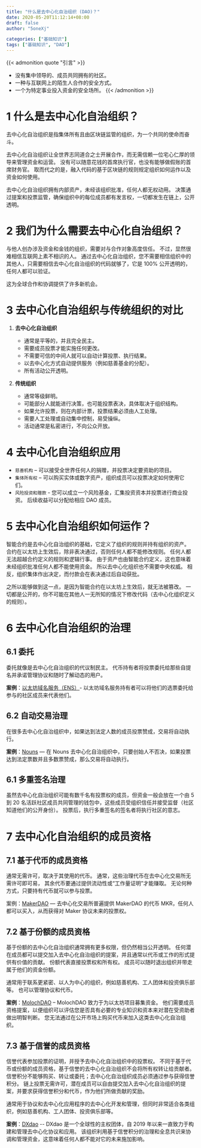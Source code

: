 ```yaml
---
title: "什么是去中心化自治组织 (DAO)？"
date: 2020-05-20T11:12:14+08:00
draft: false
author: "5oneXj"

categories: ["基础知识"]
tags: ["基础知识", "DAO"]
---
```


{{< admonition quote "引言" >}}
- 没有集中领导的、成员共同拥有的社区。
- 一种与互联网上的陌生人合作的安全方式。
- 一个为特定事业投入资金的安全场所。
{{< /admonition >}}


# 1 什么是去中心化自治组织？
去中心化自治组织是指集体所有且由区块链监管的组织，为一个共同的使命而奋斗。

去中心化自治组织让全世界志同道合之士开展合作，而无需信赖一位宅心仁厚的领导来管理资金和运营。 没有可以随意花钱的首席执行官，也没有能够做假账的首席财务官。 取而代之的是，融入代码的基于区块链的规则规定组织如何运作以及资金如何使用。

去中心化自治组织拥有内部资产，未经该组织批准，任何人都无权动用。 决策通过提案和投票监管，确保组织中的每位成员都有发言权，一切都发生在链上，公开透明。

# 2 我们为什么需要去中心化自治组织？
与他人创办涉及资金和金钱的组织，需要对与合作对象高度信任。 不过，显然很难相信互联网上素不相识的人。 通过去中心化自治组织，您不需要相信组织中的其他人，只需要相信去中心化自治组织的代码就够了，它是 100% 公开透明的，任何人都可以验证。

这为全球合作和协调提供了许多新机会。

# 3 去中心化自治组织与传统组织的对比
1. **去中心化自治组织**
    - 通常是平等的，并且完全民主。
    - 需要成员投票才能实施任何更改。
    - 不需要可信的中间人就可以自动计算投票、执行结果。
    - 以去中心化方式自动提供服务（例如慈善基金的分配）。
    - 所有活动公开透明。

2. **传统组织**
    - 通常等级鲜明。
    - 可能部分人就能进行决策，也可能投票表决，具体取决于组织结构。
    - 如果允许投票，则在内部计票，投票结果必须由人工处理。
    - 需要人工处理或自动集中控制，易受操纵。
    - 活动通常是私密进行，不向公众开放。

# 4 去中心化自治组织应用
- `慈善机构` – 可以接受全世界任何人的捐赠，并投票决定要资助的项目。
- `集体所有权` – 可以购买实体或数字资产，组织成员可以投票决定如何使用它们。
- `风险投资和赠款` - 您可以成立一个风险基金，汇集投资资本并投票进行商业投资。 后续收益可以分配给相应 DAO 成员。

# 5 去中心化自治组织如何运作？
智能合约是去中心化自治组织的基础，它定义了组织的规则并持有组织的资产。 合约在以太坊上生效后，除非表决通过，否则任何人都不能修改规则。 任何人都无法超越合约定义的规则和逻辑行事。 由于资产也由智能合约定义，这也意味着未经组织批准任何人都不能使用资金。 所以去中心化组织也不需要中央权威。 相反，组织集体作出决定，而付款会在表决通过后自动获批。

之所以能够做到这一点，是因为智能合约在以太坊上生效后，就无法被篡改。 一切都是公开的，你不可能在其他人一无所知的情况下修改代码（去中心化组织定义的规则）。

# 6 去中心化自治组织的治理
## 6.1 委托
委托就像是去中心化自治组织的代议制民主。 代币持有者将投票委托给那些自提名并承诺管理协议和随时了解动态的用户。

**案例**：[以太坊域名服务（ENS）][ens]- 以太坊域名服务持有者可以将他们的选票委托给参与的社区成员来代表他们。

## 6.2 自动交易治理
在很多去中心化自治组织中，如果达到法定人数的成员投票赞成，交易将自动执行。

**案例**：[Nouns][Nouns] — 在 Nouns 去中心化自治组织中，只要创始人不否决，如果投票达到法定票数并且多数票赞成，那么交易将自动执行。

## 6.1 多重签名治理
虽然去中心化自治组织可能有数千名有投票权的成员，但资金一般会放在一个由 5 到 20 名活跃社区成员共同管理的钱包中，这些成员受组织信任并接受监督（社区知道他们的公开身份）。 投票后，执行多重签名的签名者将执行社区的意志。


# 7 去中心化自治组织的成员资格
## 7.1 基于代币的成员资格
通常无需许可，取决于其使用的代币。 通常，这些治理代币在去中心化交易所无需许可即可易， 其余代币要通过提供流动性或“工作量证明”才能赚取。 无论何种方式，只要持有代币就可以参与投票。

案例：[MakerDAO][MakerDAO] — 去中心化交易所普遍提供 MakerDAO 的代币 MKR，任何人都可以买入，从而获得对 Maker 协议未来的投票权。

## 7.2 基于份额的成员资格
基于份额的去中心化自治组织通常拥有更多权限，但仍然相当公开透明。 任何潜在成员都可以提交加入去中心化自治组织的提案，并且通常以代币或工作的形式提供有价值的贡献。 份额代表直接投票权和所有权。 成员可以随时退出组织并带走属于他们的资金份额。

通常用于联系更紧密、以人为中心的组织，例如慈善机构、工人团体和投资俱乐部等。 也可以管理协议和代币。

**案例**：[MolochDAO][MolochDAO] – MolochDAO 致力于为以太坊项目募集资金。 他们需要成员资格提案，以便组织可以评估您是否具有必要的专业知识和资本来对潜在受资助者做出明智判断。 您无法通过在公开市场上购买代币来加入这类去中心化自治组织。

## 7.3 基于信誉的成员资格
信誉代表参加投票的证明，并授予去中心化自治组织中的投票权。 不同于基于代币或份额的成员资格，基于信誉的去中心化自治组织不会将所有权转让给贡献者。 信誉积分不能够购买、转让或委托；去中心化自治组织成员必须通过参与获得信誉积分。 链上投票无需许可，潜在成员可以自由提交加入去中心化自治组织的提案，并要求获得信誉积分和代币，作为他们所做贡献的奖励。

通常用于协议和去中心化应用程序的去中心化开发和管理，但同时非常适合各类组织，例如慈善机构、工人团体、投资俱乐部等。

**案例**：[DXdao][DXdao] -- DXdao 是一个全球性的主权团体，自 2019 年以来一直致力于构建和管理去中心化协议和应用。 该组织利用基于信誉积分的治理和全息共识来协调和管理资金，这意味着任何人都不能对它的未来施加影响。


[ens]: https://claim.ens.domains/delegate-ranking/
[Nouns]: https://nouns.wtf/
[MakerDAO]: https://makerdao.com/
[MolochDAO]: https://molochdao.com/
[DXdao]: https://dxdao.eth.link/


